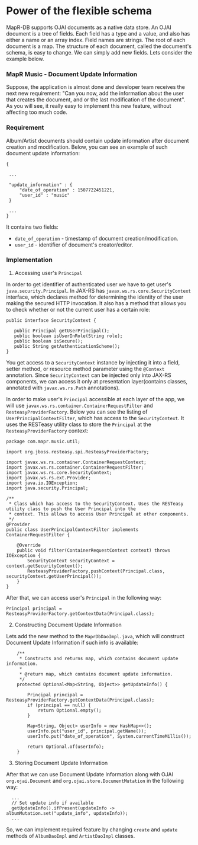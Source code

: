 # Power of the flexible schema

MapR-DB supports OJAI documents as a native data store. An OJAI document is a tree of fields. Each field has a type and 
a value, and also has either a name or an array index. Field names are strings. The root of each document is a map. The 
structure of each document, called the document's schema, is easy to change. We can simply add new fields. Lets consider 
the example below.

### MapR Music - Document Update Information
Suppose, the application is almost done and developer team receives the next new requirement: "Can you now, add the 
information about the user that creates the document, and or the last modification of the document". As you will see, it 
really easy to implement this new feature, without affecting too much code.

### Requirement
Album/Artist documents should contain update information after document creation and modification. Below, you can see an 
example of such document update information:

```
{

 ...
 
 "update_information" : {
     "date_of_operation" : 1507722451221,
     "user_id" : "music"
 }

 ...
}
```

It contains two fields:
* `date_of_operation` - timestamp of document creation/modification.
* `user_id` - identifier of document's creator/editor.

### Implementation

1. Accessing user's `Principal`

In order to get identifier of authenticated user we have to get user's `java.security.Principal`. In JAX-RS has 
`javax.ws.rs.core.SecurityContext` interface, which declares method for determining the identity of the user making the
secured HTTP invocation. It also has a method that allows you to check whether or not the current user has a certain 
role:
```
public interface SecurityContext {

   public Principal getUserPrincipal();
   public boolean isUserInRole(String role);
   public boolean isSecure();
   public String getAuthenticationScheme();
}
```

You get access to a `SecurityContext` instance by injecting it into a field, setter method, or resource method 
parameter using the `@Context` annotation. Since `SecurityContext` can be injected only into JAX-RS components, we can 
access it only at presentation layer(contains classes, annotated with `javax.ws.rs.Path` annotations).

In order to make user's `Principal` accessible at each layer of the app, we will use 
`javax.ws.rs.container.ContainerRequestFilter` and `ResteasyProviderFactory`. Below you can see the listing of 
`UserPrincipalContextFilter`, which has access to the `SecurityContext`. It uses the RESTeasy utility class to store the 
`Principal` at the `ResteasyProviderFactory` context:
```
package com.mapr.music.util;

import org.jboss.resteasy.spi.ResteasyProviderFactory;

import javax.ws.rs.container.ContainerRequestContext;
import javax.ws.rs.container.ContainerRequestFilter;
import javax.ws.rs.core.SecurityContext;
import javax.ws.rs.ext.Provider;
import java.io.IOException;
import java.security.Principal;

/**
 * Class which has access to the SecurityContext. Uses the RESTeasy utility class to push the User Principal into the
 * context. This allows to access User Principal at other components.
 */
@Provider
public class UserPrincipalContextFilter implements ContainerRequestFilter {

    @Override
    public void filter(ContainerRequestContext context) throws IOException {
        SecurityContext securityContext = context.getSecurityContext();
        ResteasyProviderFactory.pushContext(Principal.class, securityContext.getUserPrincipal());
    }
}
```

After that, we can access user's `Principal` in the following way:
```
Principal principal = ResteasyProviderFactory.getContextData(Principal.class);
```

2. Constructing Document Update Information

Lets add the new method to the `MaprDbDaoImpl.java`, which will construct Document Update Information if such info is 
available:
```
    /**
     * Constructs and returns map, which contains document update information.
     *
     * @return map, which contains document update information.
     */
    protected Optional<Map<String, Object>> getUpdateInfo() {

        Principal principal = ResteasyProviderFactory.getContextData(Principal.class);
        if (principal == null) {
            return Optional.empty();
        }

        Map<String, Object> userInfo = new HashMap<>();
        userInfo.put("user_id", principal.getName());
        userInfo.put("date_of_operation", System.currentTimeMillis());

        return Optional.of(userInfo);
    }
```

3. Storing Document Update Information

After that we can use Document Update Information along with OJAI `org.ojai.Document` and 
`org.ojai.store.DocumentMutation` in the following way:
```
  ...
  // Set update info if available
  getUpdateInfo().ifPresent(updateInfo -> albumMutation.set("update_info", updateInfo));
  ...
```

So, we can implement required feature by changing `create` and `update` methods of `AlbumDaoImpl` and `ArtistDaoImpl` 
classes.
